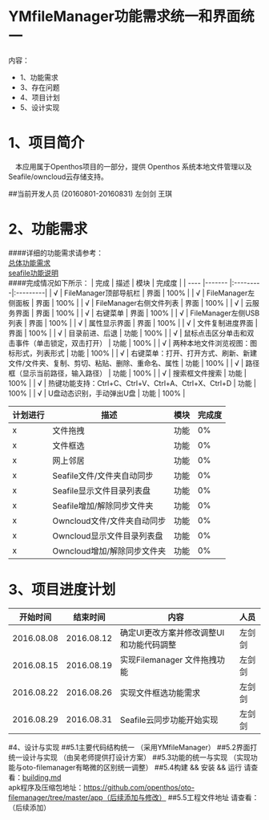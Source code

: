 # YMfileManager功能需求统一和界面统一

内容：

* 1、功能需求
* 3、存在问题
* 4、项目计划
* 5、设计实现


# 1、项目简介
　本应用属于Openthos项目的一部分，提供 Openthos 系统本地文件管理以及Seafile/owncloud云存储支持。

##当前开发人员 (20160801-20160831)
     左剑剑   王琪
 
# 2、功能需求
####详细的功能需求请参考：<br>
[总体功能需求](https://github.com/openthos/oto-filemanager/tree/master/requirement)   
[seafile功能说明](https://github.com/openthos/oto-filemanager/blob/master/doc/summary/seafile%E5%8A%9F%E8%83%BD%E5%91%BD%E4%BB%A4%E5%88%97%E8%A1%A8.md)<br>
####完成情况如下所示：
| 完成     | 描述     | 模块     | 完成度 |
| ---- |-------    |:---------|:---------| 
| √     | FileManager顶部导航栏    | 界面     | 100% |
| √     | FileManager左侧面板      | 界面     | 100% |
| √     | FileManager右侧文件列表  | 界面     | 100% |
| √     | 云服务界面               | 界面     | 100% |
| √     | 右键菜单                 | 界面     | 100% |
| √     | FileManager左侧USB列表   | 界面     | 100% |
| √     | 属性显示界面             | 界面     | 100% |
| √     | 文件复制进度界面         | 界面     | 100% |
| √     | 目录前进、后退           | 功能     | 100% |
| √     | 鼠标点击区分单击和双击事件（单击锁定，双击打开）                                      | 功能     | 100% |
| √     | 两种本地文件浏览视图：图标形式，列表形式                                              | 功能     | 100% |
| √     | 右键菜单：打开、打开方式、刷新、新建文件/文件夹、复制、剪切、粘贴、删除、重命名、属性 | 功能     | 100% |
| √     | 路径框（显示当前路径，输入路径）                                                      | 功能     | 100% |
| √     | 搜索框文件搜索                                                                        | 功能     | 100% |
| √     | 热键功能支持：Ctrl+C、Ctrl+V、Ctrl+A、Ctrl+X、Ctrl+D                                  | 功能     | 100% |
| √     | U盘动态识别，手动弹出U盘                                                              | 功能     | 100% |


| 计划进行     | 描述     | 模块     | 完成度 |
| ---- |-------    |:---------|:---------| 
| x     | 文件拖拽                                                                              | 功能     |   0% |
| x     | 文件框选                                                                              | 功能     |   0% |
| x     | 网上邻居                                                                              | 功能     |   0% |
| x     | Seafile文件/文件夹自动同步                                                            | 功能     |  0% |
| x     | Seafile显示文件目录列表盘                                                             | 功能     |  0% |
| x     | Seafile增加/解除同步文件夹                                                            | 功能     |  0% |
| x     | Owncloud文件/文件夹自动同步                                                            | 功能     | 0% |
| x     | Owncloud显示文件目录列表盘                                                             | 功能     | 0% |
| x     | Owncloud增加/解除同步文件夹                                                            | 功能     | 0% |

# 3、项目进度计划

| 开始时间  | 结束时间  | 内容 | 人员|
| ---- |------- |-------|:---------|
|2016.08.08| 2016.08.12| 确定UI更改方案并修改调整UI和功能代码調整| 左剑剑|
|2016.08.15|	2016.08.19|	实现Filemanager 文件拖拽功能|左剑剑|
|2016.08.22|	2016.08.26|	实现文件框选功能需求|左剑剑|
|2016.08.29|	2016.08.31|	Seafile云同步功能开始实现|左剑剑|

#4、设计与实现
##5.1主要代码结构统一
（采用YMfileManager）
##5.2界面打统一设计与实现
（由吴老师提供打设计方案）
##5.3功能的统一与实现
（实现功能与oto-filemanager有略微的区别统一调整）
##5.4构建 && 安装 && 运行
请查看：[building.md](https://github.com/openthos/oto-filemanager/blob/master/doc/summary/building.md)<br>
apk程序及压缩包地址：https://github.com/openthos/oto-filemanager/tree/master/app（后续添加与修改）
##5.5工程文件地址
请查看：（后续添加）
